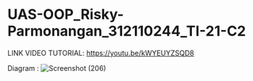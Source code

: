 # UAS-OOP_Risky-Parmonangan_312110244_TI-21-C2

LINK VIDEO TUTORIAL: 
https://youtu.be/kWYEUYZSQD8



Diagram :
![Screenshot (206)](https://user-images.githubusercontent.com/116358507/212464878-ce35e2c1-e198-4af4-9f4e-5de0e3c50803.png)
